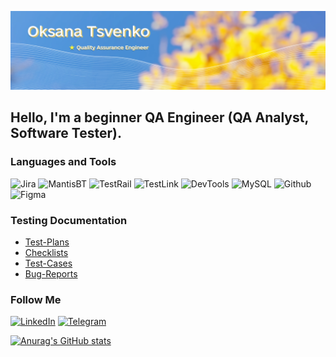 ![Header](https://github.com/okspace-qa/okspace-qa/blob/main/Assets/Banner.png)

## Hello, I'm a beginner QA Engineer (QA Analyst, Software Tester).

### Languages and Tools

![Jira](https://img.shields.io/badge/Jira-FCC715?style=for-the-badge&logo=jira&logoColor=136be1)
![MantisBT](https://img.shields.io/badge/MantisBT-FCC715?style=for-the-badge&logo=bug&logoColor=7ede2b)
![TestRail](https://img.shields.io/badge/TestRail-FCC715?style=for-the-badge&logo=&logoColor=71b556)
![TestLink](https://img.shields.io/badge/TestLink-FCC715?style=for-the-badge&logo=testlink&logoColor=8cc4d7)
![DevTools](https://img.shields.io/badge/DevTools-FCC715?style=for-the-badge&logo=googlechrome&logoColor=DB47BD)
![MySQL](https://img.shields.io/badge/MySQL-FCC715?style=for-the-badge&logo=mysql&logoColor=00618a)
![Github](https://img.shields.io/badge/Github-FCC715?style=for-the-badge&logo=github&logoColor=13A10E)
![Figma](https://img.shields.io/badge/Figma-FCC715?style=for-the-badge&logo=figma&logoColor=7d5fa6)

### Testing Documentation

- [Test-Plans](https://github.com/okspace-qa/Test-Plan)
- [Checklists](https://github.com/okspace-qa/Checklists)
- [Test-Cases](https://github.com/okspace-qa/Test-Cases)
- [Bug-Reports](https://github.com/okspace-qa/Bug-Reports)

### Follow Me

[![LinkedIn](https://img.shields.io/badge/Linkedin-FCC715?style=for-the-badge&logo=linkedin&logoColor=0073b1)](https://www.linkedin.com/in/oksana-tsvenko/)
[![Telegram](https://img.shields.io/badge/Telegram-FCC715?style=for-the-badge&logo=telegram&logoColor=0073b1)](https://t.me/okspace)

[![Anurag's GitHub stats](https://github-readme-stats.vercel.app/api?username=okspace-qa&show_icons=true&theme=gruvbox&hide=contribs,prs,stars,issues)](https://github.com/anuraghazra/github-readme-stats)
